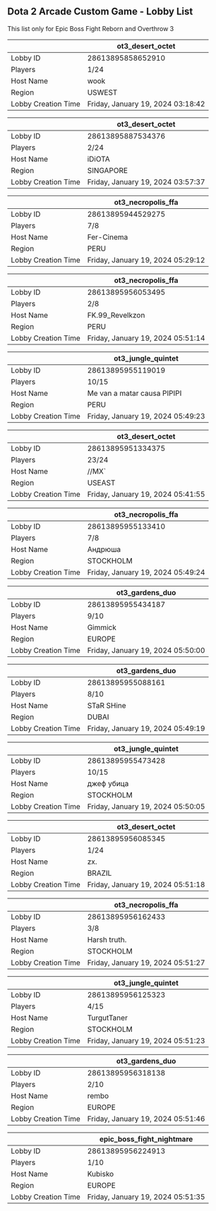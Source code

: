 ## Dota 2 Arcade Custom Game - Lobby List

This list only for Epic Boss Fight Reborn and Overthrow 3

|  | ot3_desert_octet |
| ------ | ------ |
| Lobby ID | 28613895858652910 |
| Players | 1/24 |
| Host Name | wook |
| Region | USWEST |
| Lobby Creation Time | Friday, January 19, 2024 03:18:42 |


|  | ot3_desert_octet |
| ------ | ------ |
| Lobby ID | 28613895887534376 |
| Players | 2/24 |
| Host Name | iDiOTA |
| Region | SINGAPORE |
| Lobby Creation Time | Friday, January 19, 2024 03:57:37 |


|  | ot3_necropolis_ffa |
| ------ | ------ |
| Lobby ID | 28613895944529275 |
| Players | 7/8 |
| Host Name | Fer-Cinema |
| Region | PERU |
| Lobby Creation Time | Friday, January 19, 2024 05:29:12 |


|  | ot3_necropolis_ffa |
| ------ | ------ |
| Lobby ID | 28613895956053495 |
| Players | 2/8 |
| Host Name | FK.99_Revelkzon |
| Region | PERU |
| Lobby Creation Time | Friday, January 19, 2024 05:51:14 |


|  | ot3_jungle_quintet |
| ------ | ------ |
| Lobby ID | 28613895955119019 |
| Players | 10/15 |
| Host Name | Me van a matar causa PIPIPI |
| Region | PERU |
| Lobby Creation Time | Friday, January 19, 2024 05:49:23 |


|  | ot3_desert_octet |
| ------ | ------ |
| Lobby ID | 28613895951334375 |
| Players | 23/24 |
| Host Name | //MX` |
| Region | USEAST |
| Lobby Creation Time | Friday, January 19, 2024 05:41:55 |


|  | ot3_necropolis_ffa |
| ------ | ------ |
| Lobby ID | 28613895955133410 |
| Players | 7/8 |
| Host Name | Андрюша |
| Region | STOCKHOLM |
| Lobby Creation Time | Friday, January 19, 2024 05:49:24 |


|  | ot3_gardens_duo |
| ------ | ------ |
| Lobby ID | 28613895955434187 |
| Players | 9/10 |
| Host Name | Gimmick |
| Region | EUROPE |
| Lobby Creation Time | Friday, January 19, 2024 05:50:00 |


|  | ot3_gardens_duo |
| ------ | ------ |
| Lobby ID | 28613895955088161 |
| Players | 8/10 |
| Host Name | STaR SHine |
| Region | DUBAI |
| Lobby Creation Time | Friday, January 19, 2024 05:49:19 |


|  | ot3_jungle_quintet |
| ------ | ------ |
| Lobby ID | 28613895955473428 |
| Players | 10/15 |
| Host Name | джеф убица |
| Region | STOCKHOLM |
| Lobby Creation Time | Friday, January 19, 2024 05:50:05 |


|  | ot3_desert_octet |
| ------ | ------ |
| Lobby ID | 28613895956085345 |
| Players | 1/24 |
| Host Name | zx. |
| Region | BRAZIL |
| Lobby Creation Time | Friday, January 19, 2024 05:51:18 |


|  | ot3_necropolis_ffa |
| ------ | ------ |
| Lobby ID | 28613895956162433 |
| Players | 3/8 |
| Host Name | Harsh truth. |
| Region | STOCKHOLM |
| Lobby Creation Time | Friday, January 19, 2024 05:51:27 |


|  | ot3_jungle_quintet |
| ------ | ------ |
| Lobby ID | 28613895956125323 |
| Players | 4/15 |
| Host Name | TurgutTaner |
| Region | STOCKHOLM |
| Lobby Creation Time | Friday, January 19, 2024 05:51:23 |


|  | ot3_gardens_duo |
| ------ | ------ |
| Lobby ID | 28613895956318138 |
| Players | 2/10 |
| Host Name | rembo |
| Region | EUROPE |
| Lobby Creation Time | Friday, January 19, 2024 05:51:46 |


|  | epic_boss_fight_nightmare |
| ------ | ------ |
| Lobby ID | 28613895956224913 |
| Players | 1/10 |
| Host Name | Kubisko |
| Region | EUROPE |
| Lobby Creation Time | Friday, January 19, 2024 05:51:35 |



